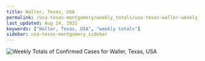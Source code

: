 ```yaml
---
title: Waller, Texas, USA
permalink: /usa-texas-montgomery/weekly_totals/usa-texas-waller-weekly_totals.html
last_updated: Aug 24, 2021
keywords: ["Waller, Texas, USA", "weekly totals"]
sidebar: usa-texas-montgomery_sidebar
---
```


![Weekly Totals of Confirmed Cases for Waller, Texas, USA](/covid_tracker/images/graphs/usa-texas-waller-weekly_totals_graph.png)
